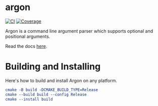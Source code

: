# argon

[![CI](https://github.com/ChrisThrasher/argon/actions/workflows/ci.yml/badge.svg)](https://github.com/ChrisThrasher/argon/actions/workflows/ci.yml)
[![Coverage](https://codecov.io/github/ChrisThrasher/argon/branch/master/graph/badge.svg?token=t85cTyvsez)](https://codecov.io/github/ChrisThrasher/argon)

Argon is a command line argument parser which supports optional and positional arguments.

Read the docs [here](https://christhrasher.github.io/argon/).

# Building and Installing

Here's how to build and install Argon on any platform.

```cmake
cmake -B build -DCMAKE_BUILD_TYPE=Release
cmake --build build --config Release
cmake --install build
```
